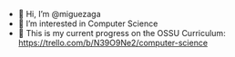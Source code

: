 - 👋 Hi, I’m @miguezaga
- 👀 I’m interested in Computer Science
- 🌱 This is my current progress on the OSSU Curriculum: https://trello.com/b/N39O9Ne2/computer-science
